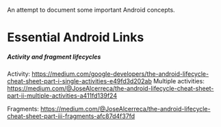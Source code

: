 An attempt to document some important Android concepts.


Essential Android Links
===========================================================================================

##### Activity and fragment lifecycles
Activity: https://medium.com/google-developers/the-android-lifecycle-cheat-sheet-part-i-single-activities-e49fd3d202ab
Multiple activities: https://medium.com/@JoseAlcerreca/the-android-lifecycle-cheat-sheet-part-ii-multiple-activities-a411fd139f24

Fragments: https://medium.com/@JoseAlcerreca/the-android-lifecycle-cheat-sheet-part-iii-fragments-afc87d4f37fd
